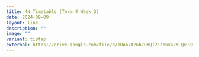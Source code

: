 ```yaml
---
title: 4N Timetable (Term 4 Week 3)
date: 2024-09-09
layout: link
description: ""
image: ""
variant: tiptap
external: https://drive.google.com/file/d/1Oo67AZ6hZOXQT2FsbnxGZKLQyJq822GM/view?usp=sharing
---
```

